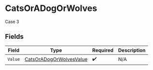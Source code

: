 # CatsOrADogOrWolves

Case 3


## Fields

| Field                                                                     | Type                                                                      | Required                                                                  | Description                                                               |
| ------------------------------------------------------------------------- | ------------------------------------------------------------------------- | ------------------------------------------------------------------------- | ------------------------------------------------------------------------- |
| `Value`                                                                   | [CatsOrADogOrWolvesValue](../../models/shared/catsoradogorwolvesvalue.md) | :heavy_check_mark:                                                        | N/A                                                                       |